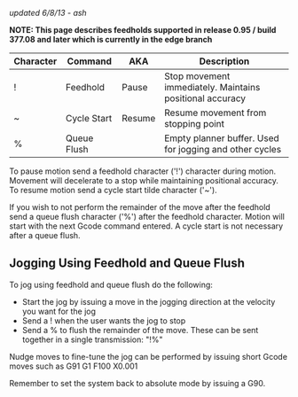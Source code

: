 _updated 6/8/13 - ash_

**NOTE: This page describes feedholds supported in release 0.95 / build 377.08 and later which is currently in the edge branch**

Character | Command | AKA | Description
----------|---------|-----|-------------
! | Feedhold | Pause | Stop movement immediately. Maintains positional accuracy
~ | Cycle Start | Resume | Resume movement from stopping point
% | Queue Flush | | Empty planner buffer. Used for jogging and other cycles

To pause motion send a feedhold character ('!') character during motion. Movement will decelerate to a stop while maintaining positional accuracy. To resume motion send a cycle start tilde character ('~').

If you wish to not perform the remainder of the move after the feedhold send a queue flush character ('%') after the feedhold character. Motion will start with the next Gcode command entered. A cycle start is not necessary after a queue flush.

## Jogging Using Feedhold and Queue Flush
To jog using feedhold and queue flush do the following:
* Start the jog by issuing a move in the jogging direction at the velocity you want for the jog
* Send a ! when the user wants the jog to stop
* Send a % to flush the remainder of the move. These can be sent together in a single transmission: "!%"

Nudge moves to fine-tune the jog can be performed by issuing short Gcode moves such as G91 G1 F100 X0.001

Remember to set the system back to absolute mode by issuing a G90.
